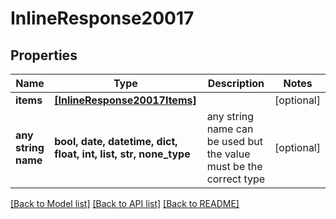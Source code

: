 # InlineResponse20017


## Properties
Name | Type | Description | Notes
------------ | ------------- | ------------- | -------------
**items** | [**[InlineResponse20017Items]**](InlineResponse20017Items.md) |  | [optional] 
**any string name** | **bool, date, datetime, dict, float, int, list, str, none_type** | any string name can be used but the value must be the correct type | [optional]

[[Back to Model list]](../README.md#documentation-for-models) [[Back to API list]](../README.md#documentation-for-api-endpoints) [[Back to README]](../README.md)


